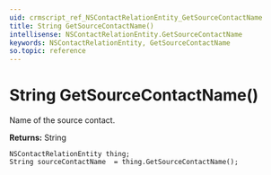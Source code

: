 ```yaml
---
uid: crmscript_ref_NSContactRelationEntity_GetSourceContactName
title: String GetSourceContactName()
intellisense: NSContactRelationEntity.GetSourceContactName
keywords: NSContactRelationEntity, GetSourceContactName
so.topic: reference
---
```


# String GetSourceContactName()

Name of the source contact.

**Returns:** String

```crmscript
NSContactRelationEntity thing;
String sourceContactName  = thing.GetSourceContactName();
```

